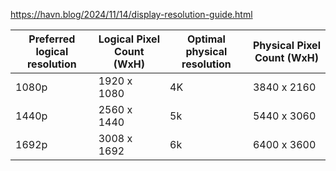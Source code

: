 

https://havn.blog/2024/11/14/display-resolution-guide.html

| Preferred **logical resolution** | Logical Pixel Count (WxH) | Optimal **physical resolution** | Physical Pixel Count (WxH) |
|----------------------------------|------------------------------------|-------------------------------|---------------------------------------|
| 1080p                            | 1920 x 1080                      | 4K                          | 3840 x 2160                         |
| 1440p                            | 2560 x 1440                      | 5k                          | 5440 x 3060                         |
| 1692p                            | 3008 x 1692                      | 6k                          | 6400 x 3600                         |
